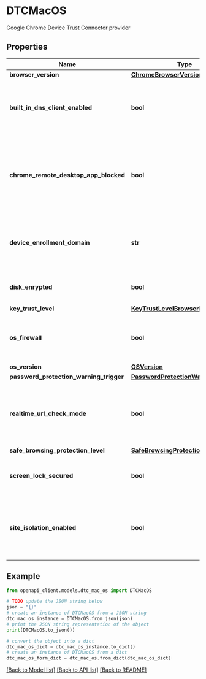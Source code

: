# DTCMacOS

Google Chrome Device Trust Connector provider

## Properties

Name | Type | Description | Notes
------------ | ------------- | ------------- | -------------
**browser_version** | [**ChromeBrowserVersion**](ChromeBrowserVersion.md) |  | [optional] 
**built_in_dns_client_enabled** | **bool** | Indicates if a software stack is used to communicate with the DNS server | [optional] 
**chrome_remote_desktop_app_blocked** | **bool** | Indicates whether access to the Chrome Remote Desktop application is blocked through a policy | [optional] 
**device_enrollment_domain** | **str** | Enrollment domain of the customer that is currently managing the device | [optional] 
**disk_enrypted** | **bool** | Indicates whether the main disk is encrypted | [optional] 
**key_trust_level** | [**KeyTrustLevelBrowserKey**](KeyTrustLevelBrowserKey.md) |  | [optional] 
**os_firewall** | **bool** | Indicates whether a firewall is enabled at the OS-level on the device | [optional] 
**os_version** | [**OSVersion**](OSVersion.md) |  | [optional] 
**password_protection_warning_trigger** | [**PasswordProtectionWarningTrigger**](PasswordProtectionWarningTrigger.md) |  | [optional] 
**realtime_url_check_mode** | **bool** | Indicates whether enterprise-grade (custom) unsafe URL scanning is enabled | [optional] 
**safe_browsing_protection_level** | [**SafeBrowsingProtectionLevel**](SafeBrowsingProtectionLevel.md) |  | [optional] 
**screen_lock_secured** | **bool** | Indicates whether the device is password-protected | [optional] 
**site_isolation_enabled** | **bool** | Indicates whether the Site Isolation (also known as **Site Per Process**) setting is enabled | [optional] 

## Example

```python
from openapi_client.models.dtc_mac_os import DTCMacOS

# TODO update the JSON string below
json = "{}"
# create an instance of DTCMacOS from a JSON string
dtc_mac_os_instance = DTCMacOS.from_json(json)
# print the JSON string representation of the object
print(DTCMacOS.to_json())

# convert the object into a dict
dtc_mac_os_dict = dtc_mac_os_instance.to_dict()
# create an instance of DTCMacOS from a dict
dtc_mac_os_form_dict = dtc_mac_os.from_dict(dtc_mac_os_dict)
```
[[Back to Model list]](../README.md#documentation-for-models) [[Back to API list]](../README.md#documentation-for-api-endpoints) [[Back to README]](../README.md)


